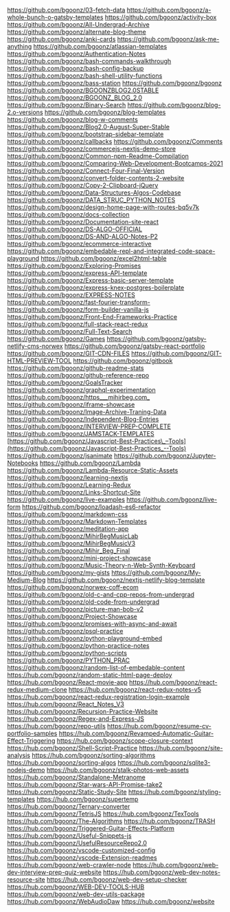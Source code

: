 <https://github.com/bgoonz/03-fetch-data> <https://github.com/bgoonz/a-whole-bunch-o-gatsby-templates> <https://github.com/bgoonz/activity-box> <https://github.com/bgoonz/All-Undergrad-Archive> <https://github.com/bgoonz/alternate-blog-theme> <https://github.com/bgoonz/anki-cards> <https://github.com/bgoonz/ask-me-anything> <https://github.com/bgoonz/atlassian-templates> <https://github.com/bgoonz/Authentication-Notes> <https://github.com/bgoonz/bash-commands-walkthrough> <https://github.com/bgoonz/bash-config-backup> <https://github.com/bgoonz/bash-shell-utility-functions> <https://github.com/bgoonz/bass-station> <https://github.com/bgoonz/bgoonz> <https://github.com/bgoonz/BGOONZBLOG2.0STABLE> <https://github.com/bgoonz/BGOONZ_BLOG_2.0> <https://github.com/bgoonz/Binary-Search> <https://github.com/bgoonz/blog-2.o-versions> <https://github.com/bgoonz/blog-templates> <https://github.com/bgoonz/blog-w-comments> <https://github.com/bgoonz/Blog2.0-August-Super-Stable> <https://github.com/bgoonz/bootstrap-sidebar-template> <https://github.com/bgoonz/callbacks> <https://github.com/bgoonz/Comments> <https://github.com/bgoonz/commercejs-nextjs-demo-store> <https://github.com/bgoonz/Common-npm-Readme-Compilation> <https://github.com/bgoonz/Comparing-Web-Development-Bootcamps-2021> <https://github.com/bgoonz/Connect-Four-Final-Version> <https://github.com/bgoonz/convert-folder-contents-2-website> <https://github.com/bgoonz/Copy-2-Clipboard-jQuery> <https://github.com/bgoonz/Data-Structures-Algos-Codebase> <https://github.com/bgoonz/DATA_STRUC_PYTHON_NOTES> <https://github.com/bgoonz/design-home-page-with-routes-bq5v7k> <https://github.com/bgoonz/docs-collection> <https://github.com/bgoonz/Documentation-site-react> <https://github.com/bgoonz/DS-ALGO-OFFICIAL> <https://github.com/bgoonz/DS-AND-ALGO-Notes-P2> <https://github.com/bgoonz/ecommerce-interactive> <https://github.com/bgoonz/embedable-repl-and-integrated-code-space-playground> <https://github.com/bgoonz/excel2html-table> <https://github.com/bgoonz/Exploring-Promises> <https://github.com/bgoonz/express-API-template> <https://github.com/bgoonz/Express-basic-server-template> <https://github.com/bgoonz/express-knex-postgres-boilerplate> <https://github.com/bgoonz/EXPRESS-NOTES> <https://github.com/bgoonz/fast-fourier-transform-> <https://github.com/bgoonz/form-builder-vanilla-js> <https://github.com/bgoonz/Front-End-Frameworks-Practice> <https://github.com/bgoonz/full-stack-react-redux> <https://github.com/bgoonz/Full-Text-Search> <https://github.com/bgoonz/Games> <https://github.com/bgoonz/gatsby-netlify-cms-norwex> <https://github.com/bgoonz/gatsby-react-portfolio> <https://github.com/bgoonz/GIT-CDN-FILES> <https://github.com/bgoonz/GIT-HTML-PREVIEW-TOOL> <https://github.com/bgoonz/gitbook> <https://github.com/bgoonz/github-readme-stats> <https://github.com/bgoonz/github-reference-repo> <https://github.com/bgoonz/GoalsTracker> <https://github.com/bgoonz/graphql-experimentation> <https://github.com/bgoonz/https___mihirbeg.com_> <https://github.com/bgoonz/iframe-showcase> <https://github.com/bgoonz/Image-Archive-Traning-Data> <https://github.com/bgoonz/Independent-Blog-Entries> <https://github.com/bgoonz/INTERVIEW-PREP-COMPLETE> <https://github.com/bgoonz/JAMSTACK-TEMPLATES> [https://github.com/bgoonz/Javascript-Best-Practices\_–Tools](https://github.com/bgoonz/Javascript-Best-Practices_--Tools) <https://github.com/bgoonz/jsanimate> <https://github.com/bgoonz/Jupyter-Notebooks> <https://github.com/bgoonz/Lambda> <https://github.com/bgoonz/Lambda-Resource-Static-Assets> <https://github.com/bgoonz/learning-nextjs> <https://github.com/bgoonz/Learning-Redux> <https://github.com/bgoonz/Links-Shortcut-Site> <https://github.com/bgoonz/live-examples> <https://github.com/bgoonz/live-form> <https://github.com/bgoonz/loadash-es6-refactor> <https://github.com/bgoonz/markdown-css> <https://github.com/bgoonz/Markdown-Templates> <https://github.com/bgoonz/meditation-app> <https://github.com/bgoonz/MihirBegMusicLab> <https://github.com/bgoonz/MihirBegMusicV3> <https://github.com/bgoonz/Mihir_Beg_Final> <https://github.com/bgoonz/mini-project-showcase> <https://github.com/bgoonz/Music-Theory-n-Web-Synth-Keyboard> <https://github.com/bgoonz/my-gists> <https://github.com/bgoonz/My-Medium-Blog> <https://github.com/bgoonz/nextjs-netlify-blog-template> <https://github.com/bgoonz/norwex-coff-ecom> <https://github.com/bgoonz/old-c-and-cpp-repos-from-undergrad> <https://github.com/bgoonz/old-code-from-undergrad> <https://github.com/bgoonz/picture-man-bob-v2> <https://github.com/bgoonz/Project-Showcase> <https://github.com/bgoonz/promises-with-async-and-await> <https://github.com/bgoonz/psql-practice> <https://github.com/bgoonz/python-playground-embed> <https://github.com/bgoonz/python-practice-notes> <https://github.com/bgoonz/python-scripts> <https://github.com/bgoonz/PYTHON_PRAC> <https://github.com/bgoonz/random-list-of-embedable-content> <https://hub.com/bgoonz/random-static-html-page-deploy> <https://hub.com/bgoonz/React-movie-app> <https://hub.com/bgoonz/react-redux-medium-clone> <https://hub.com/bgoonz/react-redux-notes-v5> <https://hub.com/bgoonz/react-redux-registration-login-example> <https://hub.com/bgoonz/React_Notes_V3> <https://hub.com/bgoonz/Recursion-Practice-Website> <https://hub.com/bgoonz/Regex-and-Express-JS> <https://hub.com/bgoonz/repo-utils> <https://hub.com/bgoonz/resume-cv-portfolio-samples> <https://hub.com/bgoonz/Revamped-Automatic-Guitar-Effect-Triggering> <https://hub.com/bgoonz/scope-closure-context> <https://hub.com/bgoonz/Shell-Script-Practice> <https://hub.com/bgoonz/site-analysis> <https://hub.com/bgoonz/sorting-algorithms> <https://hub.com/bgoonz/sorting-algos> <https://hub.com/bgoonz/sqlite3-nodejs-demo> <https://hub.com/bgoonz/stalk-photos-web-assets> <https://hub.com/bgoonz/Standalone-Metranome> <https://hub.com/bgoonz/Star-wars-API-Promise-take2> <https://hub.com/bgoonz/Static-Study-Site> <https://hub.com/bgoonz/styling-templates> <https://hub.com/bgoonz/supertemp> <https://hub.com/bgoonz/Ternary-converter> <https://hub.com/bgoonz/TetrisJS> <https://hub.com/bgoonz/TexTools> <https://hub.com/bgoonz/The-Algorithms> <https://hub.com/bgoonz/TRASH> <https://hub.com/bgoonz/Triggered-Guitar-Effects-Platform> <https://hub.com/bgoonz/Useful-Snippets-js> <https://hub.com/bgoonz/UsefulResourceRepo2.0> <https://hub.com/bgoonz/vscode-customized-config> <https://hub.com/bgoonz/vscode-Extension-readmes> <https://hub.com/bgoonz/web-crawler-node> <https://hub.com/bgoonz/web-dev-interview-prep-quiz-website> <https://hub.com/bgoonz/web-dev-notes-resource-site> <https://hub.com/bgoonz/web-dev-setup-checker> <https://hub.com/bgoonz/WEB-DEV-TOOLS-HUB> <https://hub.com/bgoonz/web-dev-utils-package> <https://hub.com/bgoonz/WebAudioDaw> <https://hub.com/bgoonz/website>
